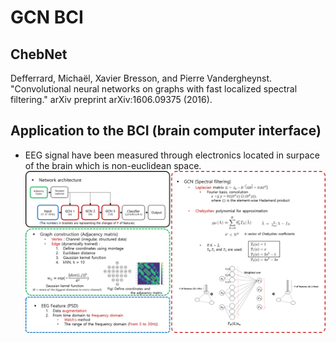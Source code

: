 # GCN BCI

## ChebNet
  Defferrard, Michaël, Xavier Bresson, and Pierre Vandergheynst. "Convolutional neural networks on graphs with fast localized spectral filtering." arXiv preprint arXiv:1606.09375 (2016).

## Application to the BCI (brain computer interface)
 - EEG signal have been measured through electronics located in surpace of the brain which is non-euclidean space.
![description](./img/description.png)
